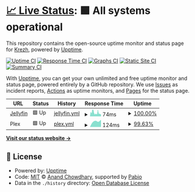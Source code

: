 # [📈 Live Status](https://krezh.github.io/upptime): <!--live status--> **🟩 All systems operational**

This repository contains the open-source uptime monitor and status page for [Krezh](https://krezh.github.io/upptime), powered by [Upptime](https://github.com/upptime/upptime).

[![Uptime CI](https://github.com/krezh/upptime/workflows/Uptime%20CI/badge.svg)](https://github.com/krezh/upptime/actions?query=workflow%3A%22Uptime+CI%22)
[![Response Time CI](https://github.com/krezh/upptime/workflows/Response%20Time%20CI/badge.svg)](https://github.com/krezh/upptime/actions?query=workflow%3A%22Response+Time+CI%22)
[![Graphs CI](https://github.com/krezh/upptime/workflows/Graphs%20CI/badge.svg)](https://github.com/krezh/upptime/actions?query=workflow%3A%22Graphs+CI%22)
[![Static Site CI](https://github.com/krezh/upptime/workflows/Static%20Site%20CI/badge.svg)](https://github.com/krezh/upptime/actions?query=workflow%3A%22Static+Site+CI%22)
[![Summary CI](https://github.com/krezh/upptime/workflows/Summary%20CI/badge.svg)](https://github.com/krezh/upptime/actions?query=workflow%3A%22Summary+CI%22)

With [Upptime](https://upptime.js.org), you can get your own unlimited and free uptime monitor and status page, powered entirely by a GitHub repository. We use [Issues](https://github.com/krezh/upptime/issues) as incident reports, [Actions](https://github.com/krezh/upptime/actions) as uptime monitors, and [Pages](https://krezh.github.io/upptime) for the status page.

<!--start: status pages-->
<!-- This summary is generated by Upptime (https://github.com/upptime/upptime) -->
<!-- Do not edit this manually, your changes will be overwritten -->
<!-- prettier-ignore -->
| URL | Status | History | Response Time | Uptime |
| --- | ------ | ------- | ------------- | ------ |
| <img alt="" src="https://icons.duckduckgo.com/ip3/jellyfin.plexuz.xyz.ico" height="13"> [Jellyfin](https://jellyfin.plexuz.xyz) | 🟩 Up | [jellyfin.yml](https://github.com/krezh/upptime/commits/HEAD/history/jellyfin.yml) | <details><summary><img alt="Response time graph" src="./graphs/jellyfin/response-time-week.png" height="20"> 74ms</summary><br><a href="https://krezh.github.io/upptime/history/jellyfin"><img alt="Response time 74" src="https://img.shields.io/endpoint?url=https%3A%2F%2Fraw.githubusercontent.com%2Fkrezh%2Fupptime%2FHEAD%2Fapi%2Fjellyfin%2Fresponse-time.json"></a><br><a href="https://krezh.github.io/upptime/history/jellyfin"><img alt="24-hour response time 88" src="https://img.shields.io/endpoint?url=https%3A%2F%2Fraw.githubusercontent.com%2Fkrezh%2Fupptime%2FHEAD%2Fapi%2Fjellyfin%2Fresponse-time-day.json"></a><br><a href="https://krezh.github.io/upptime/history/jellyfin"><img alt="7-day response time 74" src="https://img.shields.io/endpoint?url=https%3A%2F%2Fraw.githubusercontent.com%2Fkrezh%2Fupptime%2FHEAD%2Fapi%2Fjellyfin%2Fresponse-time-week.json"></a><br><a href="https://krezh.github.io/upptime/history/jellyfin"><img alt="30-day response time 74" src="https://img.shields.io/endpoint?url=https%3A%2F%2Fraw.githubusercontent.com%2Fkrezh%2Fupptime%2FHEAD%2Fapi%2Fjellyfin%2Fresponse-time-month.json"></a><br><a href="https://krezh.github.io/upptime/history/jellyfin"><img alt="1-year response time 74" src="https://img.shields.io/endpoint?url=https%3A%2F%2Fraw.githubusercontent.com%2Fkrezh%2Fupptime%2FHEAD%2Fapi%2Fjellyfin%2Fresponse-time-year.json"></a></details> | <details><summary><a href="https://krezh.github.io/upptime/history/jellyfin">100.00%</a></summary><a href="https://krezh.github.io/upptime/history/jellyfin"><img alt="All-time uptime 100.00%" src="https://img.shields.io/endpoint?url=https%3A%2F%2Fraw.githubusercontent.com%2Fkrezh%2Fupptime%2FHEAD%2Fapi%2Fjellyfin%2Fuptime.json"></a><br><a href="https://krezh.github.io/upptime/history/jellyfin"><img alt="24-hour uptime 100.00%" src="https://img.shields.io/endpoint?url=https%3A%2F%2Fraw.githubusercontent.com%2Fkrezh%2Fupptime%2FHEAD%2Fapi%2Fjellyfin%2Fuptime-day.json"></a><br><a href="https://krezh.github.io/upptime/history/jellyfin"><img alt="7-day uptime 100.00%" src="https://img.shields.io/endpoint?url=https%3A%2F%2Fraw.githubusercontent.com%2Fkrezh%2Fupptime%2FHEAD%2Fapi%2Fjellyfin%2Fuptime-week.json"></a><br><a href="https://krezh.github.io/upptime/history/jellyfin"><img alt="30-day uptime 100.00%" src="https://img.shields.io/endpoint?url=https%3A%2F%2Fraw.githubusercontent.com%2Fkrezh%2Fupptime%2FHEAD%2Fapi%2Fjellyfin%2Fuptime-month.json"></a><br><a href="https://krezh.github.io/upptime/history/jellyfin"><img alt="1-year uptime 100.00%" src="https://img.shields.io/endpoint?url=https%3A%2F%2Fraw.githubusercontent.com%2Fkrezh%2Fupptime%2FHEAD%2Fapi%2Fjellyfin%2Fuptime-year.json"></a></details>
| <img alt="" src="https://icons.duckduckgo.com/ip3/null.ico" height="13"> Plex | 🟩 Up | [plex.yml](https://github.com/krezh/upptime/commits/HEAD/history/plex.yml) | <details><summary><img alt="Response time graph" src="./graphs/plex/response-time-week.png" height="20"> 124ms</summary><br><a href="https://krezh.github.io/upptime/history/plex"><img alt="Response time 124" src="https://img.shields.io/endpoint?url=https%3A%2F%2Fraw.githubusercontent.com%2Fkrezh%2Fupptime%2FHEAD%2Fapi%2Fplex%2Fresponse-time.json"></a><br><a href="https://krezh.github.io/upptime/history/plex"><img alt="24-hour response time 131" src="https://img.shields.io/endpoint?url=https%3A%2F%2Fraw.githubusercontent.com%2Fkrezh%2Fupptime%2FHEAD%2Fapi%2Fplex%2Fresponse-time-day.json"></a><br><a href="https://krezh.github.io/upptime/history/plex"><img alt="7-day response time 124" src="https://img.shields.io/endpoint?url=https%3A%2F%2Fraw.githubusercontent.com%2Fkrezh%2Fupptime%2FHEAD%2Fapi%2Fplex%2Fresponse-time-week.json"></a><br><a href="https://krezh.github.io/upptime/history/plex"><img alt="30-day response time 124" src="https://img.shields.io/endpoint?url=https%3A%2F%2Fraw.githubusercontent.com%2Fkrezh%2Fupptime%2FHEAD%2Fapi%2Fplex%2Fresponse-time-month.json"></a><br><a href="https://krezh.github.io/upptime/history/plex"><img alt="1-year response time 124" src="https://img.shields.io/endpoint?url=https%3A%2F%2Fraw.githubusercontent.com%2Fkrezh%2Fupptime%2FHEAD%2Fapi%2Fplex%2Fresponse-time-year.json"></a></details> | <details><summary><a href="https://krezh.github.io/upptime/history/plex">99.63%</a></summary><a href="https://krezh.github.io/upptime/history/plex"><img alt="All-time uptime 99.63%" src="https://img.shields.io/endpoint?url=https%3A%2F%2Fraw.githubusercontent.com%2Fkrezh%2Fupptime%2FHEAD%2Fapi%2Fplex%2Fuptime.json"></a><br><a href="https://krezh.github.io/upptime/history/plex"><img alt="24-hour uptime 100.00%" src="https://img.shields.io/endpoint?url=https%3A%2F%2Fraw.githubusercontent.com%2Fkrezh%2Fupptime%2FHEAD%2Fapi%2Fplex%2Fuptime-day.json"></a><br><a href="https://krezh.github.io/upptime/history/plex"><img alt="7-day uptime 99.63%" src="https://img.shields.io/endpoint?url=https%3A%2F%2Fraw.githubusercontent.com%2Fkrezh%2Fupptime%2FHEAD%2Fapi%2Fplex%2Fuptime-week.json"></a><br><a href="https://krezh.github.io/upptime/history/plex"><img alt="30-day uptime 99.63%" src="https://img.shields.io/endpoint?url=https%3A%2F%2Fraw.githubusercontent.com%2Fkrezh%2Fupptime%2FHEAD%2Fapi%2Fplex%2Fuptime-month.json"></a><br><a href="https://krezh.github.io/upptime/history/plex"><img alt="1-year uptime 99.63%" src="https://img.shields.io/endpoint?url=https%3A%2F%2Fraw.githubusercontent.com%2Fkrezh%2Fupptime%2FHEAD%2Fapi%2Fplex%2Fuptime-year.json"></a></details>

<!--end: status pages-->

[**Visit our status website →**](https://krezh.github.io/upptime)

## 📄 License

- Powered by: [Upptime](https://github.com/upptime/upptime)
- Code: [MIT](./LICENSE) © [Anand Chowdhary](https://anandchowdhary.com), supported by [Pabio](https://pabio.com)
- Data in the `./history` directory: [Open Database License](https://opendatacommons.org/licenses/odbl/1-0/)
